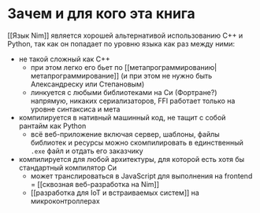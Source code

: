 # Зачем и для кого эта книга

[[Язык Nim]] является хорошей альтернативой использованию C++ и Python, так как он попадает по уровню языка как раз между ними:
* не такой сложный как С++
  * при этом легко его бьет по [[метапрограммированию|метапрограммирование]] (и при этом не нужно быть Александреску или Степановым)
  * линкуется с любыми библиотеками на Си (Фортране?) напрямую, никаких сериализаторов, FFI работает только на уровне синтаксиса и мета
* компилируется в нативный машинный код, не тащит с собой рантайм как Python
  * всё веб-приложение включая сервер, шаблоны, файлы библиотек и ресурсы можно скомпилировать в единственный `.exe` файл и отдать его заказчику
* компилируется для любой архитектуры, для которой есть хотя бы стандартный компилятор Си
  * может транслироваться в JavaScript для выполнения на frontend = [[сквозная веб-разработка на Nim]]
  * [[разработка для IoT и встраиваемых систем]] на микроконтроллерах
